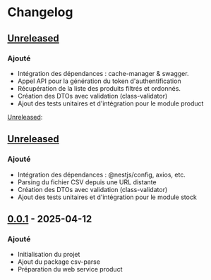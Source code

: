 # Changelog

## [Unreleased]
### Ajouté
- Intégration des dépendances : cache-manager & swagger.
- Appel API pour la génération du token d'authentification
- Récupération de la liste des produits filtrés et ordonnés.
- Création des DTOs avec validation (class-validator)
- Ajout des tests unitaires et d'intégration pour le module product

[Unreleased]: 

## [Unreleased]
### Ajouté
- Intégration des dépendances : @nestjs/config, axios, etc.
- Parsing du fichier CSV depuis une URL distante
- Création des DTOs avec validation (class-validator)
- Ajout des tests unitaires et d'intégration pour le module stock

[Unreleased]: https://github.com/Massi-97/restaurant-api/commit/0473dc190a4d3becf9ecae5061a52da337b52251

## [0.0.1] - 2025-04-12
### Ajouté
- Initialisation du projet
- Ajout du package csv-parse
- Préparation du web service product

[0.0.1]: https://github.com/Massi-97/restaurant-api/commit/3a847f183a97b8e8826998b883b4709f14245fc8